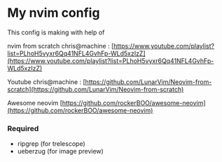 # My nvim config

This config is making with help of 

nvim from scratch chris@machine : [https://www.youtube.com/playlist?list=PLhoH5vyxr6Qq41NFL4GvhFp-WLd5xzIzZ](https://www.youtube.com/playlist?list=PLhoH5vyxr6Qq41NFL4GvhFp-WLd5xzIzZ)

Youtube chris@machine : [https://github.com/LunarVim/Neovim-from-scratch](https://github.com/LunarVim/Neovim-from-scratch)

Awesome neovim [https://github.com/rockerBOO/awesome-neovim](https://github.com/rockerBOO/awesome-neovim)

### Required
 - ripgrep (for trelescope)
 - ueberzug (for image preview)
